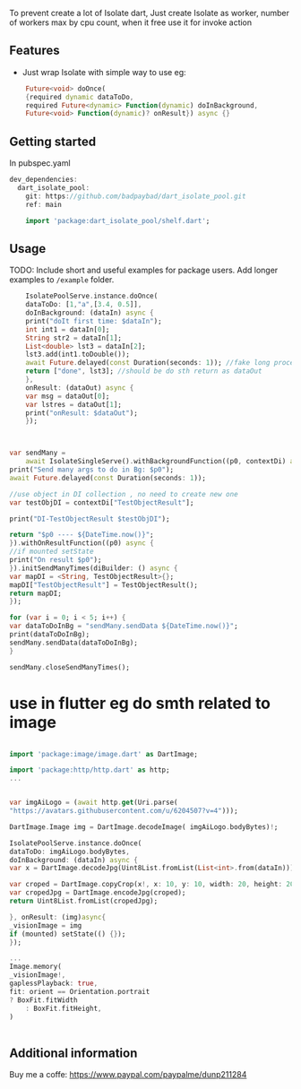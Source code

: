 <!--
This README describes the package. If you publish this package to pub.dev,
this README's contents appear on the landing page for your package.

For information about how to write a good package README, see the guide for
[writing package pages](https://dart.dev/guides/libraries/writing-package-pages).

For general information about developing packages, see the Dart guide for
[creating packages](https://dart.dev/guides/libraries/create-library-packages)
and the Flutter guide for
[developing packages and plugins](https://flutter.dev/developing-packages).
-->

To prevent create a lot of Isolate dart, Just create Isolate as worker, number of workers max by cpu count, when it free use it for invoke action

## Features

- Just wrap Isolate with simple way to use eg: 

```dart
    Future<void> doOnce(
    {required dynamic dataToDo,
    required Future<dynamic> Function(dynamic) doInBackground,
    Future<void> Function(dynamic)? onResult}) async {}
```

## Getting started

In pubspec.yaml

```dart
dev_dependencies:
  dart_isolate_pool:
    git: https://github.com/badpaybad/dart_isolate_pool.git
    ref: main

```

```dart
    import 'package:dart_isolate_pool/shelf.dart';
```
## Usage

TODO: Include short and useful examples for package users. Add longer examples
to `/example` folder.

```dart
    IsolatePoolServe.instance.doOnce(
    dataToDo: [1,"a",[3.4, 0.5]],
    doInBackground: (dataIn) async {
    print("doIt first time: $dataIn");
    int int1 = dataIn[0];
    String str2 = dataIn[1];
    List<double> lst3 = dataIn[2];
    lst3.add(int1.toDouble());
    await Future.delayed(const Duration(seconds: 1)); //fake long process
    return ["done", lst3]; //should be do sth return as dataOut
    },
    onResult: (dataOut) async {
    var msg = dataOut[0];
    var lstres = dataOut[1];
    print("onResult: $dataOut");
    });
```
```dart


var sendMany =
    await IsolateSingleServe().withBackgroundFunction((p0, contextDi) async {
print("Send many args to do in Bg: $p0");
await Future.delayed(const Duration(seconds: 1));

//use object in DI collection , no need to create new one
var testObjDI = contextDi["TestObjectResult"];

print("DI-TestObjectResult $testObjDI");

return "$p0 ---- ${DateTime.now()}";
}).withOnResultFunction((p0) async {
//if mounted setState
print("On result $p0");
}).initSendManyTimes(diBuilder: () async {
var mapDI = <String, TestObjectResult>{};
mapDI["TestObjectResult"] = TestObjectResult();
return mapDI;
});

for (var i = 0; i < 5; i++) {
var dataToDoInBg = "sendMany.sendData ${DateTime.now()}";
print(dataToDoInBg);
sendMany.sendData(dataToDoInBg);
}

sendMany.closeSendManyTimes();

```

# use in flutter eg do smth related to image

````dart

import 'package:image/image.dart' as DartImage;

import 'package:http/http.dart' as http;
...


var imgAiLogo = (await http.get(Uri.parse(
"https://avatars.githubusercontent.com/u/6204507?v=4")));

DartImage.Image img = DartImage.decodeImage( imgAiLogo.bodyBytes)!;

IsolatePoolServe.instance.doOnce(
dataToDo: imgAiLogo.bodyBytes,
doInBackground: (dataIn) async {
var x = DartImage.decodeJpg(Uint8List.fromList(List<int>.from(dataIn)));

var croped = DartImage.copyCrop(x!, x: 10, y: 10, width: 20, height: 20);
var cropedJpg = DartImage.encodeJpg(croped);
return Uint8List.fromList(cropedJpg);

}, onResult: (img)async{
_visionImage = img
if (mounted) setState(() {});
});

...
Image.memory(
_visionImage!,
gaplessPlayback: true,
fit: orient == Orientation.portrait
? BoxFit.fitWidth
    : BoxFit.fitHeight,
)
  
````

## Additional information

Buy me a coffe: https://www.paypal.com/paypalme/dunp211284
